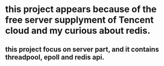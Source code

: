 # this project appears because of the free server supplyment of Tencent cloud and my curious about redis.
## this project focus on server part, and it contains threadpool, epoll and redis api.
